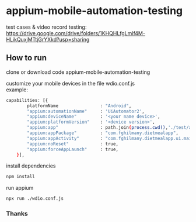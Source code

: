 # appium-mobile-automation-testing
test cases & video record testing: <br />
https://drive.google.com/drive/folders/1KHQHLfgLmIf4M-HLikQuxjMTtjGrYXkd?usp=sharing

## How to run
clone or download code appium-mobile-automation-testing

customize your mobile devices in the file wdio.conf.js <br />
example: <br />

```bash
capabilities: [{ 
        platformName                : "Android", 
        "appium:automationName"     : 'UiAutomator2', 
        "appium:deviceName"         : '<your name device>', 
        "appium:platformVersion"    : '<device version>',
        "appium:app"                : path.join(process.cwd(),'./test/apk/Diet_meal.apk'),
        "appium:appPackage"         : "com.fghilmany.dietmealapp", 
        "appium:appActivity"        : "com.fghilmany.dietmealapp.ui.main.MainActivity", 
        "appium:noReset"            : true, 
        "appium:forceAppLaunch"     : true,
    }],
```

install dependencies <br />
```bash
npm install
```

run appium <br />
```bash
npx run ./wdio.conf.js
```

### Thanks
